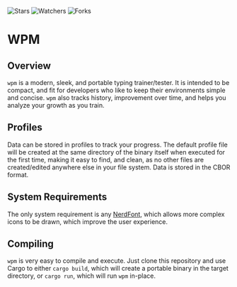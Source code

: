![Stars](https://img.shields.io/github/stars/gavincrawford/wpm?style=for-the-badge)
![Watchers](https://img.shields.io/github/watchers/gavincrawford/wpm?style=for-the-badge)
![Forks](https://img.shields.io/github/forks/gavincrawford/wpm?style=for-the-badge)

# WPM

## Overview

`wpm` is a modern, sleek, and portable typing trainer/tester. It is intended to be compact, and fit for developers who like to keep their environments simple and concise. `wpm` also tracks history, improvement over time, and helps you analyze your growth as you train.

## Profiles

Data can be stored in profiles to track your progress. The default profile file will be created at the same directory of the binary itself when executed for the first time, making it easy to find, and clean, as no other files are created/edited anywhere else in your file system. Data is stored in the CBOR format.

## System Requirements

The only system requirement is any [NerdFont](https://www.nerdfonts.com/), which allows more complex icons to be drawn, which improve the user experience.

## Compiling

`wpm` is very easy to compile and execute. Just clone this repository and use Cargo to either `cargo build`, which will create a portable binary in the target directory, or `cargo run`, which will run `wpm` in-place.
